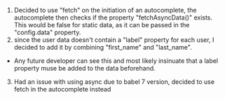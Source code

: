 1. Decided to use "fetch" on the initiation of an autocomplete, the autocomplete then checks if the property
  "fetchAsyncData()" exists. This would be false for static data, as it can be passed in the "config.data" property.
2. since the user data doesn't contain a "label" property for each user, I decided to add it by combining "first_name"
and "last_name".
  * Any future developer can see this and most likely insinuate that a label property muse be added to the data beforehand.
3. Had an issue with using async due to babel 7 version, decided to use fetch in the autocomplete instead